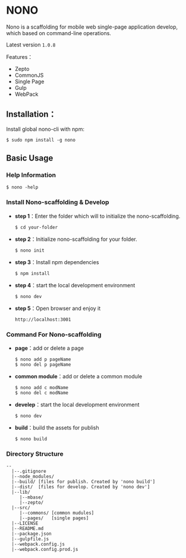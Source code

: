 # NONO 

Nono is a scaffolding for mobile web single-page application develop, which based on command-line operations.

Latest version `1.0.8`

Features：

  - Zepto
  - CommonJS
  - Single Page
  - Gulp
  - WebPack

## Installation：

Install global nono-cli with npm:

```shell
$ sudo npm install -g nono
```

## Basic Usage

### Help Information

```shell
$ nono -help
```

### Install Nono-scaffolding & Develop

 - **step 1**：Enter the folder which will to initialize the nono-scaffolding.

    ```shell
    $ cd your-folder
    ```
 
 - **step 2**：Initialize nono-scaffolding for your folder.
 
    ```shell
    $ nono init
    ```
- **step 3**：Install npm dependencies

    ```shell
    $ npm install
    ```
    
- **step 4**：start the local development environment

    ```shell
    $ nono dev
    ```    
    
- **step 5**：Open browser and enjoy it

    ```
    http://localhost:3001
    ```   
    

### Command For Nono-scaffolding

- **page**：add or delete a page

    ```shell
    $ nono add p pageName
    $ nono del p pageName
    ```
- **common module**：add or delete a common module

    ```shell
    $ nono add c modName
    $ nono del c modName
    ```
    
- **develep**：start the local development environment

    ```shell
    $ nono dev
    ```

- **build**：build the assets for publish

    ```shell
    $ nono build
    ```
    
### Directory Structure

```
--
  |--.gitignore
  |--node_modules/ 
  |--build/ [files for publish. Created by 'nono build']
  |--dist/  [files for develop. Created by 'nono dev']
  |--lib/
     |--mbase/
     |--zepto/
  |--src/
     |--commons/ [common mudules]
     |--pages/   [single pages]
  |--LICENSE
  |--README.md
  |--package.json
  |--gulpfile.js
  |--webpack.config.js
  |--webpack.config.prod.js
```
